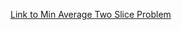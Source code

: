 [Link to Min Average Two Slice Problem](https://app.codility.com/programmers/lessons/5-prefix_sums/min_avg_two_slice/)
